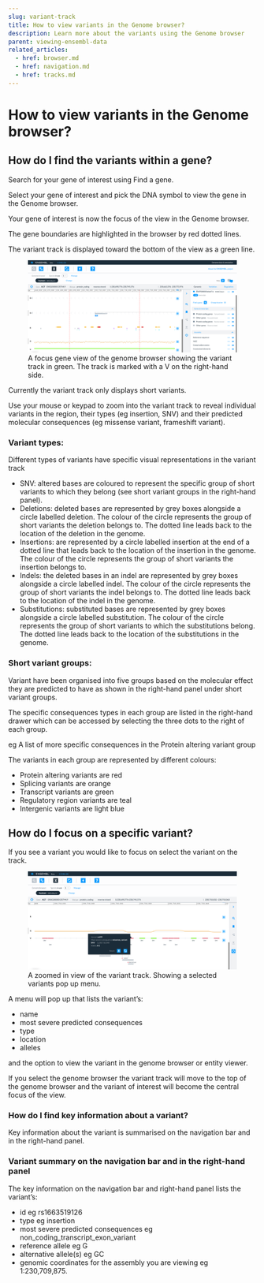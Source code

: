 ```yaml
---
slug: variant-track
title: How to view variants in the Genome browser?
description: Learn more about the variants using the Genome browser
parent: viewing-ensembl-data
related_articles:
  - href: browser.md
  - href: navigation.md
  - href: tracks.md
---
```


# How to view variants in the Genome browser?

## How do I find the variants within a gene?

Search for your gene of interest using Find a gene. 

Select your gene of interest and pick the DNA symbol to view the gene in the Genome browser.

Your gene of interest is now the focus of the view in the Genome browser. 

The gene boundaries are highlighted in the browser by red dotted lines.

The variant track is displayed toward the bottom of the view as a green line. 

<figure>
  <img src="media/variant-track-focus-gene.png" />
  <figcaption>
    A focus gene view of the genome browser showing the variant track in green. The track is marked with a V on the right-hand side.
  </figcaption>
</figure>


Currently the variant track only displays short variants. 

Use your mouse or keypad to zoom into the variant track to reveal individual variants in the region, their types (eg insertion, SNV) and their predicted molecular consequences (eg missense variant, frameshift variant).



### Variant types:

Different types of variants have specific visual representations in the variant track

* SNV: altered bases are coloured to represent the specific group of short variants to which they belong (see short variant groups in the right-hand panel).
* Deletions: deleted bases are represented by grey boxes alongside a circle labelled deletion. The colour of the circle represents the group of short variants the deletion belongs to. The dotted line leads back to the location of the deletion in the genome.
* Insertions: are represented by a circle labelled insertion at the end of a dotted line that leads back to the location of the insertion in the genome. The colour of the circle represents the group of short variants the insertion belongs to.
* Indels: the deleted bases in an indel are represented by grey boxes alongside a circle labelled indel. The colour of the circle represents the group of short variants the indel belongs to. The dotted line leads back to the location of the indel in the genome.
* Substitutions: substituted bases are represented by grey boxes alongside a circle labelled substitution. The colour of the circle represents the group of short variants to which the substitutions belong. The dotted line leads back to the location of the substitutions in the genome.

### Short variant groups:

Variant have been organised into five groups based on the molecular effect they are predicted to have as shown in the right-hand panel under short variant groups.

The specific consequences types in each group are listed in the right-hand drawer which   can be accessed by selecting the three dots to the right of each group.

eg A list of more specific consequences in the Protein altering variant group

The variants in each group are represented by different colours:

* Protein altering variants are red
* Splicing variants are orange
* Transcript variants are green
* Regulatory region variants are teal
* Intergenic variants are light blue

## How do I focus on a specific variant? 

If you see a variant you would like to focus on select the variant on the track.

<figure>
  <img src="media/variation-track-zoom.png" />
  <figcaption>
    A zoomed in view of the variant track. Showing a selected variants pop up menu.
  </figcaption>
</figure>

A menu will pop up that lists the variant’s:

* name 
* most severe predicted consequences
* type
* location
* alleles

and the option to view the variant in the genome browser or entity viewer.

If you select the genome browser the variant track will move to the top of the genome browser and the variant of interest will become the central focus of the view.

### How do I find key information about a variant? 

Key information about the variant is summarised on the navigation bar and in the right-hand panel.

### Variant summary on the navigation bar and in the right-hand panel

The key information on the navigation bar and right-hand panel lists the variant’s:
* id eg rs1663519126
* type eg insertion
* most severe predicted consequences eg non_coding_transcript_exon_variant
* reference allele eg G
* alternative allele(s) eg GC
* genomic coordinates for the assembly you are viewing eg 1:230,709,875.



